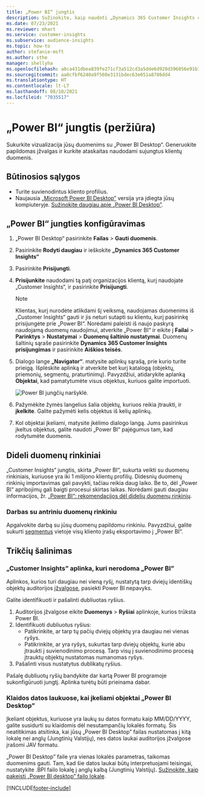 ```yaml
---
title: „Power BI“ jungtis
description: Sužinokite, kaip naudoti „Dynamics 365 Customer Insights connector“ programoje „Power BI“.
ms.date: 07/23/2021
ms.reviewer: mhart
ms.service: customer-insights
ms.subservice: audience-insights
ms.topic: how-to
author: stefanie-msft
ms.author: sthe
manager: shellyha
ms.openlocfilehash: a0ca431dbea839fe271cf3a512cd3a5dde6d920d396056e91b33bcf7ed84272a
ms.sourcegitcommit: aa0cfbf6240a9f560e3131bdec63e051a8786dd4
ms.translationtype: HT
ms.contentlocale: lt-LT
ms.lasthandoff: 08/10/2021
ms.locfileid: "7035517"
---
```

# <a name="connector-for-power-bi-preview"></a>„Power BI“ jungtis (peržiūra)

Sukurkite vizualizacija jūsų duomenims su „Power BI Desktop“. Generuokite papildomas įžvalgas ir kurkite ataskaitas naudodami sujungtus klientų duomenis.

## <a name="prerequisites"></a>Būtinosios sąlygos

- Turite suvienodintus kliento profilius.
- Naujausia [„Microsoft Power BI Desktop”](https://powerbi.microsoft.com/desktop/) versija yra įdiegta jūsų kompiuteryje. [Sužinokite daugiau apie „Power BI Desktop”](/power-bi/desktop-what-is-desktop).

## <a name="configure-the-connector-for-power-bi"></a>„Power BI“ jungties konfigūravimas

1. „Power BI Desktop“ pasirinkite **Failas** > **Gauti duomenis**.

1. Pasirinkite **Rodyti daugiau** ir ieškokite **„Dynamics 365 Customer Insights“**

1. Pasirinkite **Prisijungti**.

1. **Prisijunkite** naudodami tą patį organizacijos klientą, kurį naudojate „Customer Insights“, ir pasirinkite **Prisijungti**.
   > [!NOTE]
   > Klientas, kurį nurodėte atlikdami šį veiksmą, naudojamas duomenims iš „Customer Insights“ gauti ir jis neturi sutapti su klientu, kurį pasirinkę prisijungėte prie „Power BI“. Norėdami paleisti iš naujo paskyrą naudojamą duomenų naudojimui, atverkite „Power BI“ ir eikite į **Failai** > **Parinktys** > **Nustatymai** > **Duomenų šaltinio nustatymai**. Duomenų šaltinių sąraše pasirinkite **Dynamics 365 Customer Insights prisijungimas** ir pasirinkite **Aiškios teisės**.  

1. Dialogo lange **„Navigator“**. matysite aplinkų sąrašą, prie kurio turite prieigą. Išplėskite aplinką ir atverkite bet kurį katalogą (objektų, priemonių, segmentų, praturtinimų). Pavyzdžiui, atidarykite aplanką **Objektai**, kad pamatytumėte visus objektus, kuriuos galite importuoti.

   ![Power BI jungčių naršyklė.](media/power-bi-navigator.png "„Power BI“ jungčių naršyklė")

1. Pažymėkite žymės langelius šalia objektų, kuriuos reikia įtraukti, ir **įkelkite**. Galite pažymėti kelis objektus iš kelių aplinkų.

1. Kol objektai įkeliami, matysite įkėlimo dialogo langą. Jums pasirinkus įkeltus objektus, galite naudoti „Power BI“ pajėgumus tam, kad rodytumėte duomenis.

## <a name="large-data-sets"></a>Dideli duomenų rinkiniai

„Customer Insights“ jungtis, skirta „Power BI“, sukurta veikti su duomenų rinkiniais, kuriuose yra iki 1 milijono klientų profilių. Didesnių duomenų rinkinių importavimas gali pavykti, tačiau reikia daug laiko. Be to, dėl „Power BI“ apribojimų gali baigti procesui skirtas laikas. Norėdami gauti daugiau informacijos, žr. [„Power BI“: rekomendacijos dėl didelių duomenų rinkinių](/power-bi/admin/service-premium-what-is#large-datasets). 

### <a name="work-with-a-subset-of-data"></a>Darbas su antriniu duomenų rinkiniu

Apgalvokite darbą su jūsų duomenų papildomu rinkiniu. Pavyzdžiui, galite sukurti [segmentus](segments.md) vietoje visų kliento įrašų eksportavimo į „Power BI“.

## <a name="troubleshooting"></a>Trikčių šalinimas

### <a name="customer-insights-environment-doesnt-show-in-power-bi"></a>„Customer Insights” aplinka, kuri nerodoma „Power BI”

Aplinkos, kurios turi daugiau nei vieną ryšį, nustatytą tarp dviejų identiškų objektų auditorijos [įžvalgose](relationships.md), pasiekti Power BI nepavyks.

Galite identifikuoti ir pašalinti dubliuotas ryšius.

1. Auditorijos įžvalgose eikite **Duomenys** > **Ryšiai** aplinkoje, kurios trūksta Power BI.
2. Identifikuoti dubliuotus ryšius:
   - Patikrinkite, ar tarp tų pačių dviejų objektų yra daugiau nei vienas ryšys.
   - Patikrinkite, ar yra ryšys, sukurtas tarp dviejų objektų, kurie abu įtraukti į suvienodinimo procesą. Tarp visų į suvienodinimo procesą įtrauktų objektų nustatomas numanomas ryšys.
3. Pašalinti visus nustatytus dublikatų ryšius.

Pašalę dubliuotų ryšių bandykite dar kartą Power BI programoje sukonfigūruoti jungtį. Aplinka turėtų būti prieinama dabar.

### <a name="errors-on-date-fields-when-loading-entities-in-power-bi-desktop"></a>Klaidos datos laukuose, kai įkeliami objektai „Power BI Desktop”

Įkeliant objektus, kuriuose yra laukų su datos formatu kaip MM/DD/YYYY, galite susidurti su klaidomis dėl nesutampančių lokalės formatų. Šis neatitikimas atsitinka, kai jūsų „Power BI Desktop” failas nustatomas į kitą lokalę nei anglų (Jungtinių Valstijų), nes datos laukai auditorijos įžvalgose įrašomi JAV formatu.

„Power BI Desktop” faile yra vienas lokalės parametras, taikomas duomenims gauti. Tam, kad šie datos laukai būtų interpretuojami teisingai, nustatykite .BPI failo lokalę į anglų kalbą (Jungtinių Valstijų). [Sužinokite, kaip pakeisti „Power BI desktop” failo lokalę](/power-bi/fundamentals/supported-languages-countries-regions.md#choose-the-locale-for-importing-data-into-power-bi-desktop).

[!INCLUDE[footer-include](../includes/footer-banner.md)]

